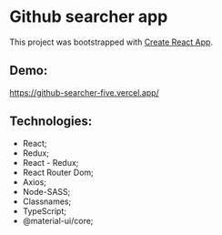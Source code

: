 # Github searcher app

This project was bootstrapped with [Create React App](https://github.com/facebook/create-react-app).

## Demo:

https://github-searcher-five.vercel.app/

## Technologies:

- React;
- Redux;
- React - Redux;
- React Router Dom;
- Axios;
- Node-SASS;
- Classnames;
- TypeScript;
- @material-ui/core;
